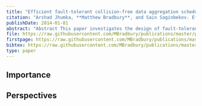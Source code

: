 ```yaml
---
title: "Efficient fault-tolerant collision-free data aggregation scheduling for wireless sensor networks"
citation: "Arshad Jhumka, **Matthew Bradbury**, and Sain Saginbekov. Efficient fault-tolerant collision-free data aggregation scheduling for wireless sensor networks. *Journal of Parallel and Distributed Computing*, 74(1):1789–1801, 2014. [doi:10.1016/j.jpdc.2013.09.011](https://doi.org/10.1016/j.jpdc.2013.09.011)."
publishDate: 2014-01-01
abstract: "Abstract This paper investigates the design of fault-tolerant TDMA-based data aggregation scheduling (DAS) protocols for wireless sensor networks (WSNs). \{DAS\} is a fundamental pattern of communication in wireless sensor networks where sensor nodes aggregate and relay data to a sink node. However, any such \{DAS\} protocol needs to be cognisant of the fact that crash failures can occur. We make the following contributions: (i) we identify a necessary condition to solve the \{DAS\} problem, (ii) we introduce a strong and weak version of the \{DAS\} problem, (iii) we show several impossibility results due to the crash failures, (iv) we develop a modular local algorithm that solves stabilising weak \{DAS\} and (v) we show, through simulations and an actual deployment on a small testbed, how specific instantiations of parameters can lead to the algorithm achieving very efficient stabilisation."
file: https://raw.githubusercontent.com/MBradbury/publications/master/papers/JPDC2014.pdf
firstpage: https://raw.githubusercontent.com/MBradbury/publications/master/firstpages/JPDC2014.svg
bibtex: https://raw.githubusercontent.com/MBradbury/publications/master/bibtex/Jhumka_2014_Efficientfaulttolerant.bib
type: paper
---
```


<!-- readmore -->

## Importance

## Perspectives


